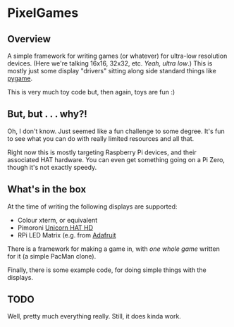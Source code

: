 # PixelGames

## Overview

A simple framework for writing games (or whatever) for ultra-low resolution devices. (Here we're talking 16x16, 32x32, etc. _Yeah, ultra low_.)  This is mostly just some display "drivers" sitting along side standard things like [pygame](https://www.pygame.org/).

This is very much toy code but, then again, toys are fun :)


## But, but . . . why?!

Oh, I don't know. Just seemed like a fun challenge to some degree. It's fun to see what you can do with really limited resources and all that.

Right now this is mostly targeting Raspberry Pi devices, and their associated HAT hardware. You can even get something going on a Pi Zero, though it's not exactly speedy.


## What's in the box

At the time of writing the following displays are supported:
 - Colour xterm, or equivalent
 - Pimoroni [Unicorn HAT HD](https://github.com/pimoroni/unicorn-hat-hd)
 - RPi LED Matrix (e.g. from [Adafruit](https://www.adafruit.com/product/3649)

There is a framework for making a game in, with _one whole game_ written for it (a simple PacMan clone).

Finally, there is some example code, for doing simple things with the displays.


## TODO

Well, pretty much everything really. Still, it does kinda work. 